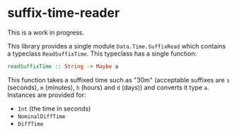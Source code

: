 # suffix-time-reader

This is a work in progress.

This library provides a single module `Data.Time.SuffixRead` which contains a typeclass `ReadSuffixTime`. This typeclass has a single function:
```haskell
readSuffixTime :: String -> Maybe a
```

This function takes a suffixed time such as "30m" (acceptable suffixes are `s` (seconds), `m` (minutes), `h` (hours) and `d` (days)) and converts it type `a`. Instances are provided for:
- `Int` (the time in seconds)
- `NominalDiffTime`
- `DiffTime`
